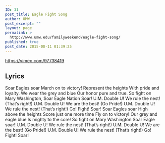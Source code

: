 ```yaml
---
ID: 31
post_title: Eagle Fight Song
author: UMW
post_excerpt: ""
layout: page
permalink: >
  http://www.umw.edu/familyweekend/eagle-fight-song/
published: true
post_date: 2015-08-11 01:39:25
---
```

https://vimeo.com/97738419
<h2>Lyrics</h2>
Soar Eagles soar
March on to victory!
Represent the heights
With pride and loyalty.
We wear the grey and blue
Our honor pure and true.
So fight on Mary Washington,
Soar Eagle Nation Soar!
U.M. Double U! We rule the nest! (That’s right!)
U.M. Double U! We are the best! (Go Pride!)
U.M. Double U! We rule the nest! (That’s right!)
Go! Fight! Soar!
Soar Eagles soar
High above the heights
Score just one more time
Fly on to victory!
Our grey and eagle blue
Is mighty to the core!
So fight on Mary Washington
Soar Eagle soar!
U.M. Double U! We rule the nest! (That’s right!)
U.M. Double U! We are the best! (Go Pride!)
U.M. Double U! We rule the nest! (That’s right!)
Go! Fight! Soar!